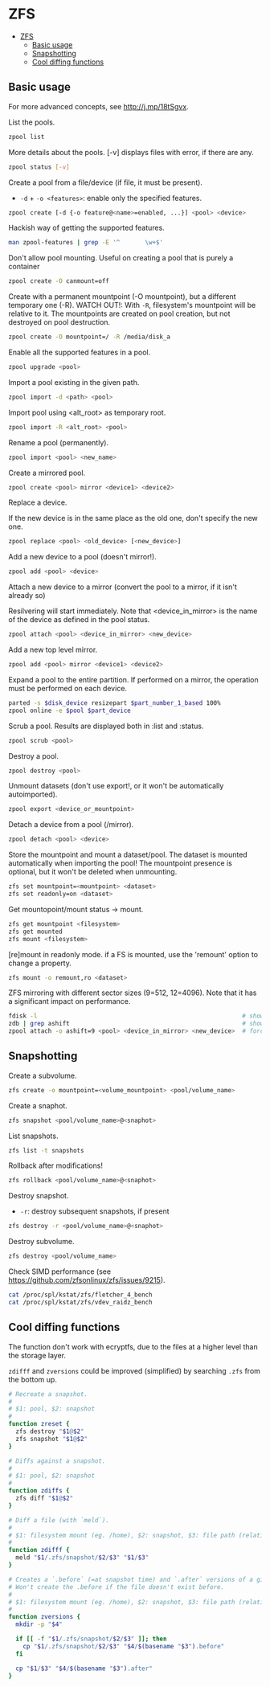 # ZFS

- [ZFS](#zfs)
  - [Basic usage](#basic-usage)
  - [Snapshotting](#snapshotting)
  - [Cool diffing functions](#cool-diffing-functions)

## Basic usage

For more advanced concepts, see http://j.mp/18tSgvx.

List the pools.

```sh
zpool list
```

More details about the pools.
[-v] displays files with error, if there are any.

```sh
zpool status [-v]
```

Create a pool from a file/device (if file, it must be present).

- `-d` + `-o <features>`: enable only the specified features.

```sh
zpool create [-d {-o feature@<name>=enabled, ...}] <pool> <device>
```

Hackish way of getting the supported features.

```sh
man zpool-features | grep -E '^       \w+$'
```

Don't allow pool mounting.
Useful on creating a pool that is purely a container

```sh
zpool create -O canmount=off
```

Create with a permanent mountpoint (-O mountpoint), but a different temporary one (-R).
WATCH OUT!: With `-R`, filesystem's mountpoint will be relative to it.
The mountpoints are created on pool creation, but not destroyed on pool destruction.

```sh
zpool create -O mountpoint=/ -R /media/disk_a
```

Enable all the supported features in a pool.

```sh
zpool upgrade <pool>
```

Import a pool existing in the given path.

```sh
zpool import -d <path> <pool>
```

Import pool using \<alt_root\> as temporary root.

```sh
zpool import -R <alt_root> <pool>
```

Rename a pool (permanently).

```sh
zpool import <pool> <new_name>
```

Create a mirrored pool.

```sh
zpool create <pool> mirror <device1> <device2>
```

Replace a device.

If the new device is in the same place as the old one, don't specify the new one.

```sh
zpool replace <pool> <old_device> [<new_device>]
```

Add a new device to a pool (doesn't mirror!).

```sh
zpool add <pool> <device>
```

Attach a new device to a mirror (convert the pool to a mirror, if it isn't already so)

Resilvering will start immediately.
Note that <device_in_mirror> is the name of the device as defined in the pool status.

```sh
zpool attach <pool> <device_in_mirror> <new_device>
```

Add a new top level mirror.

```sh
zpool add <pool> mirror <device1> <device2>
```

Expand a pool to the entire partition. If performed on a mirror, the operation must be performed on each device.

```sh
parted -s $disk_device resizepart $part_number_1_based 100%
zpool online -e $pool $part_device
```

Scrub a pool. Results are displayed both in :list and :status.

```sh
zpool scrub <pool>
```

Destroy a pool.

```sh
zpool destroy <pool>
```

Unmount datasets (don't use export!, or it won't be automatically autoimported).

```sh
zpool export <device_or_mountpoint>
```

Detach a device from a pool (/mirror).

```sh
zpool detach <pool> <device>
```

Store the mountpoint and mount a dataset/pool.
The dataset is mounted automatically when importing the pool!
The mountpoint presence is optional, but it won't be deleted when unmounting.

```sh
zfs set mountpoint=<mountpoint> <dataset>
zfs set readonly=on <dataset>
```

Get mountopoint/mount status -> mount.

```sh
zfs get mountpoint <filesystem>
zfs get mounted
zfs mount <filesystem>
```

[re]mount in readonly mode.
if a FS is mounted, use the 'remount' option to change a property.

```sh
zfs mount -o remount,ro <dataset>
```

ZFS mirroring with different sector sizes (9=512, 12=4096).
Note that it has a significant impact on performance.

```sh
fdisk -l                                                         # show the SS for the disks
zdb | grep ashift                                                # show the pool current ashift
zpool attach -o ashift=9 <pool> <device_in_mirror> <new_device>  # force the optimal ashift for the attaching device
```

## Snapshotting

Create a subvolume.

```sh
zfs create -o mountpoint=<volume_mountpoint> <pool/volume_name>
```

Create a snaphot.

```sh
zfs snapshot <pool/volume_name>@<snaphot>
```

List snapshots.

```sh
zfs list -t snapshots
```

Rollback after modifications!

```sh
zfs rollback <pool/volume_name>@<snaphot>
```

Destroy snapshot.

- `-r`: destroy subsequent snapshots, if present

```sh
zfs destroy -r <pool/volume_name>@<snaphot>
```

Destroy subvolume.

```sh
zfs destroy <pool/volume_name>
```

Check SIMD performance (see https://github.com/zfsonlinux/zfs/issues/9215).

```sh
cat /proc/spl/kstat/zfs/fletcher_4_bench
cat /proc/spl/kstat/zfs/vdev_raidz_bench
```

## Cool diffing functions

The function don't work with ecryptfs, due to the files at a higher level than the storage layer.

`zdifff` and `zversions` could be improved (simplified) by searching `.zfs` from the bottom up.

```sh
# Recreate a snapshot.
#
# $1: pool, $2: snapshot
#
function zreset {
  zfs destroy "$1@$2"
  zfs snapshot "$1@$2"
}

# Diffs against a snapshot.
#
# $1: pool, $2: snapshot
#
function zdiffs {
  zfs diff "$1@$2"
}

# Diff a file (with `meld`).
#
# $1: filesystem mount (eg. /home), $2: snapshot, $3: file path (relative to mount)
#
function zdifff {
  meld "$1/.zfs/snapshot/$2/$3" "$1/$3"
}

# Creates a `.before` (=at snapshot time) and `.after` versions of a given file.
# Won't create the .before if the file doesn't exist before.
#
# $1: filesystem mount (eg. /home), $2: snapshot, $3: file path (relative to mount, $4: output directory
#
function zversions {
  mkdir -p "$4"

  if [[ -f "$1/.zfs/snapshot/$2/$3" ]]; then
    cp "$1/.zfs/snapshot/$2/$3" "$4/$(basename "$3").before"
  fi

  cp "$1/$3" "$4/$(basename "$3").after"
}
```
